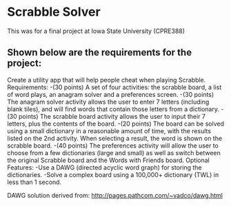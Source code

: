 Scrabble Solver
===============

This was for a final project at Iowa State University (CPRE388)

Shown below are the requirements for the project:
-------------------------------------------------
Create a utility app that will help people cheat when playing Scrabble. 
Requirements: 
	-(30 points) A set of four activities: the scrabble board, a list of word plays, an anagram solver and a preferences screen. 
	-(30 points) The anagram solver activity allows the user to enter 7 letters (including blank tiles), and will find words that contain those letters from a dictionary. 
	-(30 points) The scrabble board activity allows the user to input their 7 letters, plus the contents of the board. 
	-(20 points) The board can be solved using a small dictionary in a reasonable amount of time, with the results listed on the 2nd activity. When selecting a result, the word is shown on the scrabble board. 
	-(40 points) The preferences activity will allow the user to choose from a few dictionaries (large and small) as well as switch between the original Scrabble board and the Words with Friends board. 
Optional Features: 
	-Use a DAWG (directed acyclic word graph) for storing the dictionaries. 
	-Solve a complex board using a 100,000+ dictionary (TWL) in less than 1 second. 

DAWG solution derived from: http://pages.pathcom.com/~vadco/dawg.html
